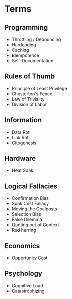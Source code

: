 # Terms

## Programming

- Throttling / Debouncing
- Hardcoding
- Caching
- Idempotence
- Self-Documentation

## Rules of Thumb

- Principle of Least Privilege
- Chesterton's Fence
- Law of Triviality
- Division of Labor

## Information

- Data Rot
- Link Rot
- Citogenesis

## Hardware

- Heat Soak

## Logical Fallacies

- Confirmation Bias
- Sunk Cost Fallacy
- Moving the Goalposts
- Selection Bias
- False Dilemma
- Quoting out of Context
- Red herring

## Economics

- Opportunity Cost

## Psychology

- Cognitive Load
- Catastrophizing
